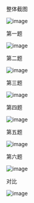整体截图

![image](https://raw.githubusercontent.com/tj5890063/Experiment_five/master/app/src/main/res/drawable-v24/%E6%95%B4%E4%BD%93%E6%88%AA%E5%9B%BE.png)

第一题

![image](https://raw.githubusercontent.com/tj5890063/Experiment_five/master/app/src/main/res/drawable-v24/%E6%88%AA%E5%9B%BE1.png)

第二题

![image](https://raw.githubusercontent.com/tj5890063/Experiment_five/master/app/src/main/res/drawable-v24/%E6%88%AA%E5%9B%BE2.png)

第三题

![image](https://raw.githubusercontent.com/tj5890063/Experiment_five/master/app/src/main/res/drawable-v24/%E6%88%AA%E5%9B%BE3.png)

第四题

![image](https://raw.githubusercontent.com/tj5890063/Experiment_five/master/app/src/main/res/drawable-v24/%E6%88%AA%E5%9B%BE4.png)

第五题

![image](https://raw.githubusercontent.com/tj5890063/Experiment_five/master/app/src/main/res/drawable-v24/%E6%88%AA%E5%9B%BE5.png)

第六题

![image](https://raw.githubusercontent.com/tj5890063/Experiment_five/master/app/src/main/res/drawable-v24/%E6%88%AA%E5%9B%BE6..png)

对比

![image](https://raw.githubusercontent.com/tj5890063/Experiment_five/master/app/src/main/res/drawable-v24/%E6%88%AA%E5%9B%BE6.png)